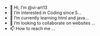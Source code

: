 - 👋 Hi, I’m @vi-art13
- 👀 I’m interested in Coding since 5...
- 🌱 I’m currently learning html and java...
- 💞️ I’m looking to collaborate on websites ...
- 📫 How to reach me ...

<!---
vi-art13/vi-art13 is a ✨ special ✨ repository because its `README.md` (this file) appears on your GitHub profile.
You can click the Preview link to take a look at your changes.
--->
